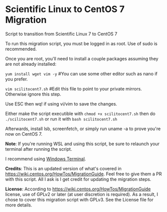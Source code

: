 # Scientific Linux to CentOS 7 Migration
Script to transition from Scientific Linux 7 to CentOS 7

To run this migration script, you must be logged in as root. Use of sudo is recommended.

Once you are root, you'll need to install a couple packages assuming they are not already installed:

`yum install wget vim -y` #You can use some other editor such as nano if you prefer.

`vim scilitocent7.sh` #Edit this file to point to your private mirrors. Otherwise ignore this step.

Use ESC then wq! if using vi/vim to save the changes.

Either make the script executible with `chmod +x scilitocent7.sh` then do `./scilitocent7.sh` 
or run it with `bash scilitocent7.sh`

Afterwards, install lsb, screenfetch, or simply run uname -a to prove you're now on CentOS 7.

**Note**: If you're running WSL and using this script, be sure to relaunch your terminal after running the script. 

I recommend using [Windows Terminal](https://github.com/microsoft/terminal).

**Credits**: This is an updated version of what's covered in https://wiki.centos.org/HowTos/MigrationGuide. Feel free to give them a PR with this script. All I ask is I get credit for updating the migration steps. 

**License**: According to https://wiki.centos.org/HowTos/MigrationGuide license, use of GPLv2 or later (at user discretion is required). As a result, I chose to cover this migration script with GPLv3. See the License file for more details.
